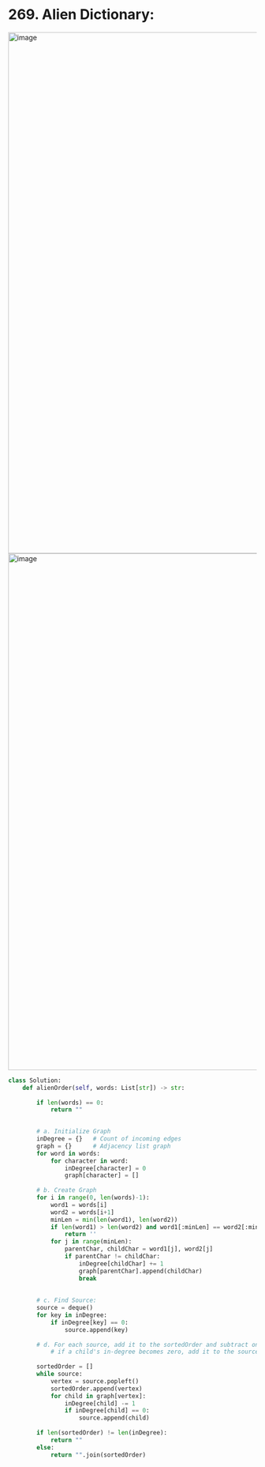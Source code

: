 # 269. Alien Dictionary:

<img width="1055" alt="image" src="https://user-images.githubusercontent.com/35987583/177000306-fcec9e28-7a69-4f2a-a3b3-f23ccecf7b0e.png">
<img width="1046" alt="image" src="https://user-images.githubusercontent.com/35987583/177000314-b91d0cdc-cf55-48a4-87b7-1492b431ad38.png">


```python
class Solution:
    def alienOrder(self, words: List[str]) -> str:
        
        if len(words) == 0:
            return ""

        
        # a. Initialize Graph
        inDegree = {}   # Count of incoming edges
        graph = {}      # Adjacency list graph
        for word in words:
            for character in word:
                inDegree[character] = 0
                graph[character] = []
        
        # b. Create Graph
        for i in range(0, len(words)-1):
            word1 = words[i]
            word2 = words[i+1]
            minLen = min(len(word1), len(word2))
            if len(word1) > len(word2) and word1[:minLen] == word2[:minLen]:
                return ''
            for j in range(minLen): 
                parentChar, childChar = word1[j], word2[j]
                if parentChar != childChar:
                    inDegree[childChar] += 1
                    graph[parentChar].append(childChar)
                    break
                    
        
        # c. Find Source:
        source = deque()
        for key in inDegree:
            if inDegree[key] == 0:
                source.append(key)
                
        # d. For each source, add it to the sortedOrder and subtract one from all of its children's in-degrees
            # if a child's in-degree becomes zero, add it to the sources queue
            
        sortedOrder = []
        while source:
            vertex = source.popleft()
            sortedOrder.append(vertex)
            for child in graph[vertex]:
                inDegree[child] -= 1
                if inDegree[child] == 0:
                    source.append(child)
        
        if len(sortedOrder) != len(inDegree):
            return ""
        else:
            return "".join(sortedOrder)
```

